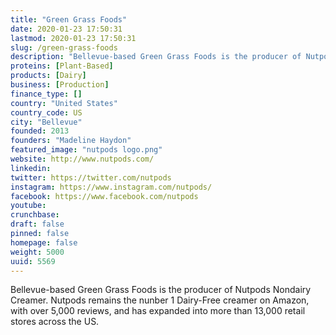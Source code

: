 ```yaml
---
title: "Green Grass Foods"
date: 2020-01-23 17:50:31
lastmod: 2020-01-23 17:50:31
slug: /green-grass-foods
description: "Bellevue-based Green Grass Foods is the producer of Nutpods Nondairy Creamer. Nutpods remains the nunber 1 Dairy-Free creamer on Amazon, with over 5,000 reviews, and has expanded into more than 13,000 retail stores across the US."
proteins: [Plant-Based]
products: [Dairy]
business: [Production]
finance_type: []
country: "United States"
country_code: US
city: "Bellevue"
founded: 2013
founders: "Madeline Haydon"
featured_image: "nutpods logo.png"
website: http://www.nutpods.com/
linkedin: 
twitter: https://twitter.com/nutpods
instagram: https://www.instagram.com/nutpods/
facebook: https://www.facebook.com/nutpods
youtube: 
crunchbase: 
draft: false
pinned: false
homepage: false
weight: 5000
uuid: 5569
---
```

Bellevue-based Green Grass Foods is the producer of Nutpods Nondairy Creamer. Nutpods remains the nunber 1 Dairy-Free creamer on Amazon, with over 5,000 reviews, and has expanded into more than 13,000 retail stores across the US.
